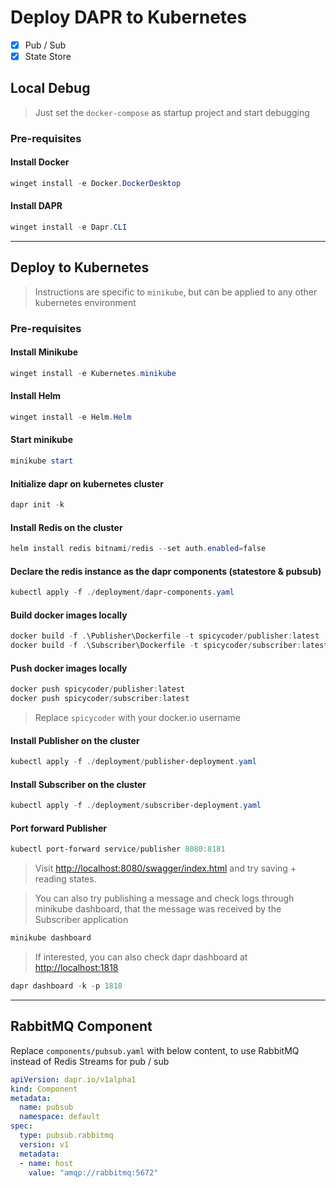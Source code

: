 # Deploy DAPR to Kubernetes

- [x] Pub / Sub
- [x] State Store

## Local Debug

> Just set the `docker-compose` as startup project and start debugging

### Pre-requisites

#### Install Docker

```ps1
winget install -e Docker.DockerDesktop
```

#### Install DAPR

```ps1
winget install -e Dapr.CLI
```

---

## Deploy to Kubernetes

> Instructions are specific to `minikube`, but can be applied to any other kubernetes environment

### Pre-requisites

#### Install Minikube

```ps1
winget install -e Kubernetes.minikube
```

#### Install Helm

```ps1
winget install -e Helm.Helm
```

#### Start minikube

```ps1
minikube start
```

#### Initialize dapr on kubernetes cluster

```ps1
dapr init -k
```

#### Install Redis on the cluster

```ps1
helm install redis bitnami/redis --set auth.enabled=false
```

#### Declare the redis instance as the dapr components (statestore & pubsub)

```ps1
kubectl apply -f ./deployment/dapr-components.yaml
```

#### Build docker images locally

```ps1
docker build -f .\Publisher\Dockerfile -t spicycoder/publisher:latest .
docker build -f .\Subscriber\Dockerfile -t spicycoder/subscriber:latest .
```

#### Push docker images locally

```ps1
docker push spicycoder/publisher:latest
docker push spicycoder/subscriber:latest
```

> Replace `spicycoder` with your docker.io username

#### Install Publisher on the cluster

```ps1
kubectl apply -f ./deployment/publisher-deployment.yaml
```

#### Install Subscriber on the cluster

```ps1
kubectl apply -f ./deployment/subscriber-deployment.yaml
```

#### Port forward Publisher

```ps1
kubectl port-forward service/publisher 8080:8181
```

> Visit <http://localhost:8080/swagger/index.html> and try saving + reading states.

> You can also try publishing a message and check logs through minikube dashboard, that the message was received by the Subscriber application

```ps1
minikube dashboard
```

> If interested, you can also check dapr dashboard at <http://localhost:1818>

```ps1
dapr dashboard -k -p 1818
```

---

## RabbitMQ Component

Replace `components/pubsub.yaml` with below content, to use RabbitMQ instead of Redis Streams for pub / sub

```yaml
apiVersion: dapr.io/v1alpha1
kind: Component
metadata:
  name: pubsub
  namespace: default
spec:
  type: pubsub.rabbitmq
  version: v1
  metadata:
  - name: host
    value: "amqp://rabbitmq:5672"
```
